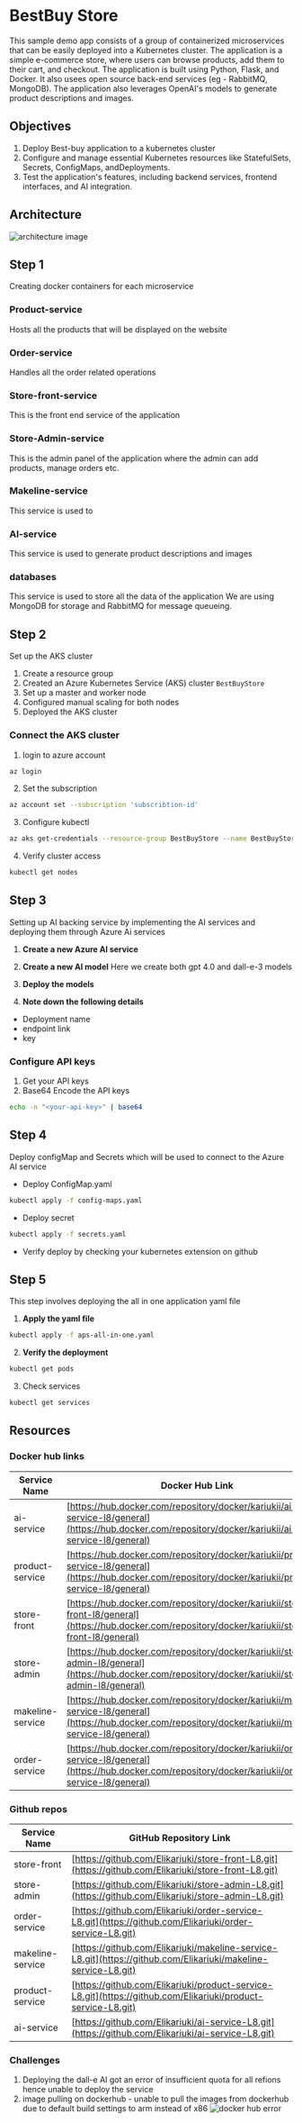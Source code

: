 # BestBuy Store 
This sample demo app consists of a group of containerized microservices that can be easily deployed into a Kubernetes cluster. The application is a simple e-commerce store, where users can browse products, add them to their cart, and checkout. The application is built using Python, Flask, and Docker. It also usees open source back-end services (eg - RabbitMQ, MongoDB). The application also leverages OpenAI's models to generate product descriptions and images.

## Objectives
1. Deploy Best-buy application to a kubernetes cluster
2. Configure and manage essential Kubernetes resources like StatefulSets, Secrets, ConfigMaps, andDeployments.
3. Test the application's features, including backend services, frontend interfaces, and AI integration.

## Architecture
![architecture image](image.png)
## Step 1
Creating docker containers for each microservice
### Product-service
Hosts all the products that will be displayed on the website
### Order-service
Handles all the order related operations
### Store-front-service
This is the front end service of the application
### Store-Admin-service
This is the admin panel of the application where the admin can add products, manage orders etc.
### Makeline-service
This service is used to 
### AI-service
This service is used to generate product descriptions and images
### databases
This service is used to store all the data of the application 
We are using MongoDB for storage and RabbitMQ for message queueing.

## Step 2
Set up the AKS cluster
1. Create a resource group
2. Created an Azure Kubernetes Service (AKS) cluster  `BestBuyStore`
3. Set up a master and worker node
4. Configured manual scaling for both nodes
5. Deployed the AKS cluster

### Connect the AKS cluster
1. login to azure account 

```bash
az login
```
2. Set the subscription

```bash
az account set --subscription 'subscribtion-id'
```
3. Configure kubectl

```bash
az aks get-credentials --resource-group BestBuyStore --name BestBuyStoreCluster
```
4. Verify cluster access

```bash
kubectl get nodes
```
## Step 3 
Setting up AI backing service by implementing the AI services and deploying them through Azure Ai services

1. **Create a new Azure AI service**
2. **Create a new AI model**
    Here we create both gpt 4.0 and dall-e-3 models

3. **Deploy the models**
4. **Note down the following details**
- Deployment name
- endpoint link
- key

### Configure API keys
1. Get your API keys
2. Base64 Encode the API keys

```bash
echo -n "<your-api-key>" | base64
```

## Step 4
Deploy configMap and Secrets which will be used to connect to the Azure AI service
- Deploy ConfigMap.yaml

```bash
kubectl apply -f config-maps.yaml
```

- Deploy secret
```bash
kubectl apply -f secrets.yaml
```

- Verify deploy by checking your kubernetes extension on github

## Step 5
This step involves deploying the all in one application yaml file

1. **Apply the yaml file**

```bash
kubectl apply -f aps-all-in-one.yaml
```
2. **Verify the deployment**

```bash
kubectl get pods
```

3. Check services

```bash
kubectl get services
```
## Resources

### Docker hub links
| **Service Name**       | **Docker Hub Link**                                                                                         |
|------------------------|-------------------------------------------------------------------------------------------------------------|
| ai-service             | [https://hub.docker.com/repository/docker/kariukii/ai-service-l8/general](https://hub.docker.com/repository/docker/kariukii/ai-service-l8/general) |
| product-service        | [https://hub.docker.com/repository/docker/kariukii/product-service-l8/general](https://hub.docker.com/repository/docker/kariukii/product-service-l8/general) |
| store-front            | [https://hub.docker.com/repository/docker/kariukii/store-front-l8/general](https://hub.docker.com/repository/docker/kariukii/store-front-l8/general) |
| store-admin            | [https://hub.docker.com/repository/docker/kariukii/store-admin-l8/general](https://hub.docker.com/repository/docker/kariukii/store-admin-l8/general) |
| makeline-service       | [https://hub.docker.com/repository/docker/kariukii/makeline-service-l8/general](https://hub.docker.com/repository/docker/kariukii/makeline-service-l8/general) |
| order-service          | [https://hub.docker.com/repository/docker/kariukii/order-service-l8/general](https://hub.docker.com/repository/docker/kariukii/order-service-l8/general) |

### Github repos
| **Service Name**       | **GitHub Repository Link**                                                                               |
|------------------------|---------------------------------------------------------------------------------------------------------|
| store-front            | [https://github.com/Elikariuki/store-front-L8.git](https://github.com/Elikariuki/store-front-L8.git)     |
| store-admin            | [https://github.com/Elikariuki/store-admin-L8.git](https://github.com/Elikariuki/store-admin-L8.git)     |
| order-service          | [https://github.com/Elikariuki/order-service-L8.git](https://github.com/Elikariuki/order-service-L8.git) |
| makeline-service       | [https://github.com/Elikariuki/makeline-service-L8.git](https://github.com/Elikariuki/makeline-service-L8.git) |
| product-service        | [https://github.com/Elikariuki/product-service-L8.git](https://github.com/Elikariuki/product-service-L8.git) |
| ai-service             | [https://github.com/Elikariuki/ai-service-L8.git](https://github.com/Elikariuki/ai-service-L8.git)       |


### Challenges
1. Deploying the dall-e AI got an error of insufficient quota for all refions hence unable to deploy the service
2. image pulling on dockerhub - unable to pull the images from dockerhub due to default build settings to arm instead of x86
![docker hub error](image-1.png)
